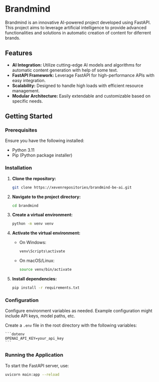 # Brandmind

Brandmind is an innovative AI-powered project developed using FastAPI. This project aims to leverage artificial intelligence to provide advanced functionalities and solutions in automatic creation of content for diferrent brands.
## Features

- **AI Integration:** Utilize cutting-edge AI models and algorithms for automatic content generation with help of some text.
- **FastAPI Framework:** Leverage FastAPI for high-performance APIs with easy integration.
- **Scalability:** Designed to handle high loads with efficient resource management.
- **Modular Architecture:** Easily extendable and customizable based on specific needs.

## Getting Started

### Prerequisites

Ensure you have the following installed:

- Python 3.11
- Pip (Python package installer)

### Installation

1. **Clone the repository:**

    ```bash
    git clone https://xevenrepositories/brandmind-be-ai.git
    ```

2. **Navigate to the project directory:**

    ```bash
    cd brandmind
    ```

3. **Create a virtual environment:**

    ```bash
    python -m venv venv
    ```

4. **Activate the virtual environment:**

    - On Windows:

      ```bash
      venv\Scripts\activate
      ```

    - On macOS/Linux:

      ```bash
      source venv/bin/activate
      ```

5. **Install dependencies:**

    ```bash
    pip install -r requirements.txt
    ```

### Configuration

Configure environment variables as needed. Example configuration might include API keys, model paths, etc.

Create a `.env` file in the root directory with the following variables:

    ```dotenv
    OPENAI_API_KEY=your_api_key
    ```

### Running the Application

To start the FastAPI server, use:

```bash
uvicorn main:app --reload
